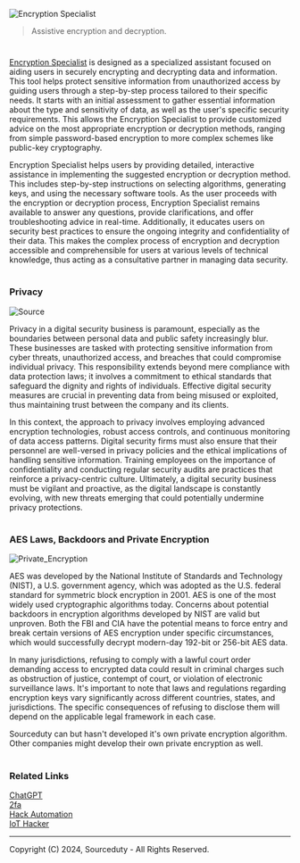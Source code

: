 ![Encryption Specialist](https://github.com/sourceduty/Encryption_Specialist/assets/123030236/efeaf5ee-efdf-421c-9bd0-1f74ba9dc493)

> Assistive encryption and decryption.

#

[Encryption Specialist](https://chatgpt.com/g/g-AClVroVDs-encryption-specialist) is designed as a specialized assistant focused on aiding users in securely encrypting and decrypting data and information. This tool helps protect sensitive information from unauthorized access by guiding users through a step-by-step process tailored to their specific needs. It starts with an initial assessment to gather essential information about the type and sensitivity of data, as well as the user's specific security requirements. This allows the Encryption Specialist to provide customized advice on the most appropriate encryption or decryption methods, ranging from simple password-based encryption to more complex schemes like public-key cryptography.

Encryption Specialist helps users by providing detailed, interactive assistance in implementing the suggested encryption or decryption method. This includes step-by-step instructions on selecting algorithms, generating keys, and using the necessary software tools. As the user proceeds with the encryption or decryption process, Encryption Specialist remains available to answer any questions, provide clarifications, and offer troubleshooting advice in real-time. Additionally, it educates users on security best practices to ensure the ongoing integrity and confidentiality of their data. This makes the complex process of encryption and decryption accessible and comprehensible for users at various levels of technical knowledge, thus acting as a consultative partner in managing data security.

#
### Privacy

![Source](https://github.com/user-attachments/assets/114688a1-2d40-451a-8735-b05d725d778b)

Privacy in a digital security business is paramount, especially as the boundaries between personal data and public safety increasingly blur. These businesses are tasked with protecting sensitive information from cyber threats, unauthorized access, and breaches that could compromise individual privacy. This responsibility extends beyond mere compliance with data protection laws; it involves a commitment to ethical standards that safeguard the dignity and rights of individuals. Effective digital security measures are crucial in preventing data from being misused or exploited, thus maintaining trust between the company and its clients.

In this context, the approach to privacy involves employing advanced encryption technologies, robust access controls, and continuous monitoring of data access patterns. Digital security firms must also ensure that their personnel are well-versed in privacy policies and the ethical implications of handling sensitive information. Training employees on the importance of confidentiality and conducting regular security audits are practices that reinforce a privacy-centric culture. Ultimately, a digital security business must be vigilant and proactive, as the digital landscape is constantly evolving, with new threats emerging that could potentially undermine privacy protections.

#
### AES Laws, Backdoors and Private Encryption

![Private_Encryption](https://github.com/user-attachments/assets/eee8bd95-424f-4bc9-958c-f5a0c8158e2d)

AES was developed by the National Institute of Standards and Technology (NIST), a U.S. government agency, which was adopted as the U.S. federal standard for symmetric block encryption in 2001. AES is one of the most widely used cryptographic algorithms today. Concerns about potential backdoors in encryption algorithms developed by NIST are valid but unproven. Both the FBI and CIA have the potential means to force entry and break certain versions of AES encryption under specific circumstances, which would successfully decrypt modern-day 192-bit or 256-bit AES data. 

In many jurisdictions, refusing to comply with a lawful court order demanding access to encrypted data could result in criminal charges such as obstruction of justice, contempt of court, or violation of electronic surveillance laws. It's important to note that laws and regulations regarding encryption keys vary significantly across different countries, states, and jurisdictions. The specific consequences of refusing to disclose them will depend on the applicable legal framework in each case.

Sourceduty can but hasn't developed it's own private encryption algorithm. Other companies might develop their own private encryption as well.

#
### Related Links

[ChatGPT](https://github.com/sourceduty/ChatGPT)
<br>
[2fa](https://github.com/sourceduty/2fa)
<br>
[Hack Automation](https://github.com/sourceduty/Hack_Automation)
<br>
[IoT Hacker](https://github.com/sourceduty/IoT_Hacker)

***
Copyright (C) 2024, Sourceduty - All Rights Reserved.
